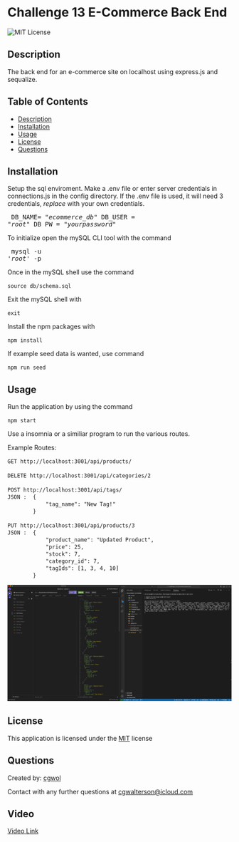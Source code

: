 # Challenge 13 E-Commerce Back End
![MIT License](https://img.shields.io/badge/license-MIT-blue)

## Description 
  The back end for an e-commerce site on localhost using express.js and sequalize. 

## Table of Contents
  
  - [Description](#description)
  - [Installation](#installation)
  - [Usage](#usage)
  - [License](#license)
  - [Questions](#questions)

## Installation
  Setup the sql enviroment. 
  Make a .env file or enter server credentials in connections.js in the config directory.
  If the .env file is used, it will need 3 credentials, *replace* with your own credentials. 
    <pre>
    DB_NAME= "*ecommerce_db*"
    DB_USER = "*root*"
    DB_PW = "*yourpassword*"
    </pre>

  To initialize open the mySQL CLI tool with the command
    <pre>
    mysql -u '*root*' -p
    </pre>

  Once in the mySQL shell use the command
    
    source db/schema.sql

  Exit the mySQL shell with

    exit

  Install the npm packages with

    npm install

  If example seed data is wanted, use command  

    npm run seed

## Usage
  Run the application by using the command

    npm start
  
  Use a insomnia or a similiar program to run the various routes. 

  Example Routes: 

    GET http://localhost:3001/api/products/ 

    DELETE http://localhost:3001/api/categories/2

    POST http://localhost:3001/api/tags/
    JSON :  {
                "tag_name": "New Tag!"
            }

    PUT http://localhost:3001/api/products/3 
    JSON :  {
	            "product_name": "Updated Product",
	            "price": 25,
	            "stock": 7,
	            "category_id": 7,
	            "tagIds": [1, 3, 4, 10]
            }


  ![ss](./assets/SS.png)

## License
  This application is licensed under the [MIT](https://choosealicense.com/licenses/mit/) license
  
## Questions
  Created by: [cgwol](https://github.com/cgwol/)
  
  Contact with any further questions at [cgwalterson@icloud.com](mailto:cgwalterson@icloud.com)
  
## Video 
  [Video Link](https://drive.google.com/file/d/1brJwB9h4GfkHN0EAd0MjvB8kaXTw6hsm/view?usp=sharing "Video Link")